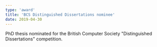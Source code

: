 ```yaml
---
type: 'award'
title: 'BCS Distinguished Dissertations nominee'
date: 2019-04-30
---
```

PhD thesis nominated for the British Computer Society "Distinguished Dissertations" competition.

